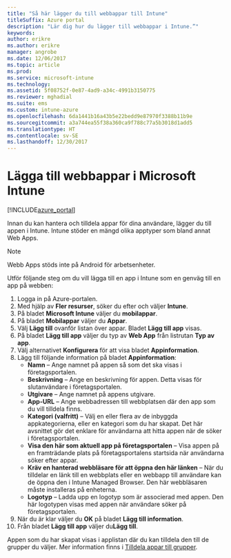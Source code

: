 ```yaml
---
title: "Så här lägger du till webbappar till Intune"
titleSuffix: Azure portal
description: "Lär dig hur du lägger till webbappar i Intune.”"
keywords: 
author: erikre
ms.author: erikre
manager: angrobe
ms.date: 12/06/2017
ms.topic: article
ms.prod: 
ms.service: microsoft-intune
ms.technology: 
ms.assetid: 5f08752f-0e87-4ad9-a34c-4991b3150775
ms.reviewer: mghadial
ms.suite: ems
ms.custom: intune-azure
ms.openlocfilehash: 6da1441b16a43b5e22bedd9e87970f3388b11b9e
ms.sourcegitcommit: a3a744ea55f38a360ca9f788c77a5b3018d1add5
ms.translationtype: HT
ms.contentlocale: sv-SE
ms.lasthandoff: 12/30/2017
---
```

# <a name="how-to-add-web-apps-to-microsoft-intune"></a>Lägga till webbappar i Microsoft Intune

[!INCLUDE[azure_portal](./includes/azure_portal.md)]

Innan du kan hantera och tilldela appar för dina användare, lägger du till appen i Intune. Intune stöder en mängd olika apptyper som bland annat Web Apps.

> [!Note]
> Webb Apps stöds inte på Android för arbetsenheter.

Utför följande steg om du vill lägga till en app i Intune som en genväg till en app på webben:

1. Logga in på Azure-portalen.
2. Med hjälp av **Fler resurser**, söker du efter och väljer **Intune**.
3. På bladet **Microsoft Intune** väljer du **mobilappar**.
4. På bladet **Mobilappar** väljer du **Appar**.
5. Välj **Lägg till** ovanför listan över appar. Bladet **Lägg till app** visas.
6. På bladet **Lägg till app** väljer du typ av **Web App** från listrutan **Typ av app**.
7. Välj alternativet **Konfigurera** för att visa bladet **Appinformation**.
8. Lägg till följande information på bladet **Appinformation**:
    - **Namn** – Ange namnet på appen så som det ska visas i företagsportalen.
    - **Beskrivning** – Ange en beskrivning för appen. Detta visas för slutanvändare i företagsportalen.
    - **Utgivare** – Ange namnet på appens utgivare.
    - **App-URL** – Ange webbadressen till webbplatsen där den app som du vill tilldela finns.
    - **Kategori (valfritt)** – Välj en eller flera av de inbyggda appkategorierna, eller en kategori som du har skapat. Det här avsnittet gör det enklare för användarna att hitta appen när de söker i företagsportalen.
    - **Visa den här som aktuell app på företagsportalen** – Visa appen på en framträdande plats på företagsportalens startsida när användarna söker efter appar.
    - **Kräv en hanterad webbläsare för att öppna den här länken** – När du tilldelar en länk till en webbplats eller en webbapp till användare kan de öppna den i Intune Managed Browser. Den här webbläsaren måste installeras på enheterna.
    - **Logotyp** – Ladda upp en logotyp som är associerad med appen. Den här logotypen visas med appen när användare söker på företagsportalen.
9. När du är klar väljer du **OK** på bladet **Lägg till information**.
10. Från bladet **Lägg till app** väljer du**Lägg till**.

Appen som du har skapat visas i applistan där du kan tilldela den till de grupper du väljer. Mer information finns i [Tilldela appar till grupper](apps-deploy.md).